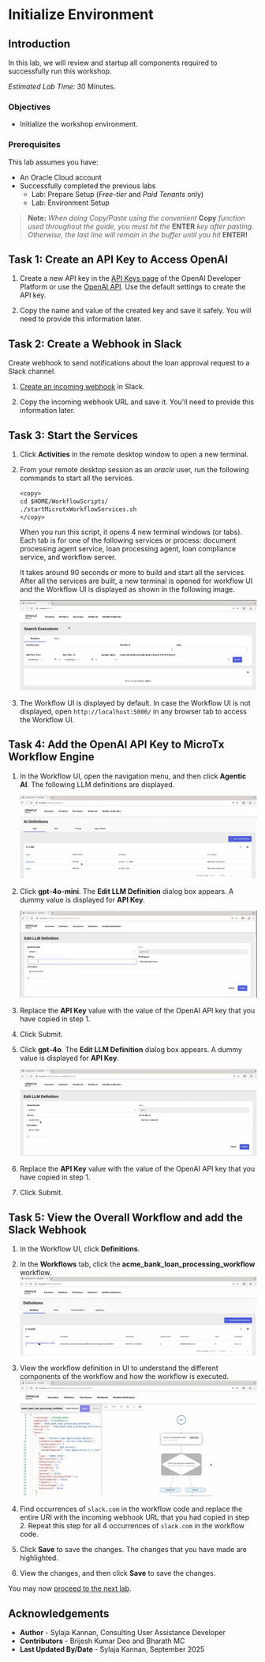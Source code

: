 # Initialize Environment

## Introduction

In this lab, we will review and startup all components required to successfully run this workshop.

*Estimated Lab Time:* 30 Minutes.

### Objectives
- Initialize the workshop environment.

### Prerequisites
This lab assumes you have:
- An Oracle Cloud account
- Successfully completed the previous labs
    - Lab: Prepare Setup (*Free-tier* and *Paid Tenants* only)
    - Lab: Environment Setup

>**Note:** *When doing Copy/Paste using the convenient* **Copy** *function used throughout the guide, you must hit the* **ENTER** *key after pasting. Otherwise, the last line will remain in the buffer until you hit* **ENTER!**

## Task 1: Create an API Key to Access OpenAI

1. Create a new API key in the [API Keys page](https://platform.openai.com/api-keys) of the OpenAI Developer Platform or use the [OpenAI API](https://platform.openai.com/docs/api-reference/admin-api-keys/create). Use the default settings to create the API key.

2. Copy the name and value of the created key and save it safely. You will need to provide this information later.

## Task 2: Create a Webhook in Slack

Create webhook to send notifications about the loan approval request to a Slack channel.

1. [Create an incoming webhook](https://api.slack.com/messaging/webhooks) in Slack.

2. Copy the incoming webhook URL and save it. You'll need to provide this information later.

## Task 3: Start the Services

1. Click **Activities** in the remote desktop window to open a new terminal.

2. From your remote desktop session as an *oracle* user, run the following commands to start all the services.

    ```
    <copy>
    cd $HOME/WorkflowScripts/
    ./startMicrotxWorkflowServices.sh
    </copy>
    ```

    When you run this script, it opens 4 new terminal windows (or tabs). Each tab is for one of the following services or process: document processing agent service, loan processing agent, loan compliance service, and workflow server.

    It takes around 90 seconds or more to build and start all the services. After all the services are built, a new terminal is opened for workflow UI and the Workflow UI is displayed as shown in the following image.

	![MicroTx Workflow UI](images/ui-initial-screen.png)

3.  The Workflow UI is displayed by default. In case the Workflow UI is not displayed, open `http://localhost:5000/` in any browser tab to access the Workflow UI.

## Task 4: Add the OpenAI API Key to MicroTx Workflow Engine

1. In the Workflow UI, open the navigation menu, and then click **Agentic AI**.
   The following LLM definitions are displayed.

	![AI Definitions page in MicroTx Workflow UI](images/agentic-ai-tab.png)

2. Click **gpt-4o-mini**.
   The **Edit LLM Definition** dialog box appears. A dummy value is displayed for **API Key**.

	![Edit LLM Definitions page in MicroTx Workflow UI](images/replace-api-key.png)

3. Replace the **API Key** value with the value of the OpenAI API key that you have copied in step 1.

4. Click Submit.

5. Click **gpt-4o**.
   The **Edit LLM Definition** dialog box appears. A dummy value is displayed for **API Key**.

	![Edit LLM Definitions page in MicroTx Workflow UI](images/replace-api-key-chatgpt4o.png)

6. Replace the **API Key** value with the value of the OpenAI API key that you have copied in step 1.

7. Click Submit.

## Task 5: View the Overall Workflow and add the Slack Webhook

1. In the Workflow UI, click **Definitions**.

2. In the **Workflows** tab,  click the **acme_bank_loan_processing_workflow** workflow.
   ![Select a workflow that you want to view in the Workflow UI](images/click-workflow.png)

3. View the workflow definition in UI to understand the different components of the workflow and how the workflow is executed.
   ![View the selected workflow in Workflow UI](images/view-workflow.png)

4. Find occurrences of `slack.com` in the workflow code and replace the entire URI with the incoming webhook URL that you had copied in step 2. Repeat this step for all 4 occurrences of `slack.com` in the workflow code.

5. Click **Save** to save the changes.
   The changes that you have made are highlighted.

6. View the changes, and then click **Save** to save the changes.

You may now [proceed to the next lab](#next).

## Acknowledgements
* **Author** - Sylaja Kannan, Consulting User Assistance Developer
* **Contributors** - Brijesh Kumar Deo and Bharath MC
* **Last Updated By/Date** - Sylaja Kannan, September 2025
